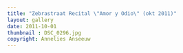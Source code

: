 ```yaml
---
title: "Zebrastraat Recital \"Amor y Odio\" (okt 2011)" 
layout: gallery
date: 2011-10-01
thumbnail : DSC_0296.jpg
copyright: Annelies Anseeuw
---
```



